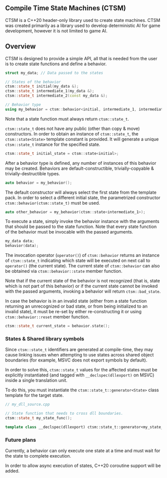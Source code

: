 ## Compile Time State Machines (CTSM)

CTSM is a C++20 header-only library used to create state machines. CTSM was created primarily as a library used to
develop deterministic AI for game development, however it is not limited to game AI.

## Overview

CTSM is designed to provide a simple API, all that is needed from the user is to create state functions and define a
behavior.

```cpp
struct my_data; // Data passed to the states

// States of the behavior
ctsm::state_t initial(my_data &);
ctsm::state_t intermediate_1(my_data &);
ctsm::state_t intermediate_2(const my_data &);

// Behavior type
using my_behavior = ctsm::behavior<initial, intermediate_1, intermediate_2>;
```

Note that a state function must always return `ctsm::state_t`.

`ctsm::state_t` does not have any public (other than copy & move) constructors. In order to obtain an instance
of `ctsm::state_t`, the `ctsm::state<State>` template constant is provided. It will generate a unique `ctsm::state_t`
instance for the specified state.

```cpp
ctsm::state_t initial_state = ctsm::state<initial>;
```

After a behavior type is defined, any number of instances of this behavior may be created. Behaviors are
default-constructible, trivially-copyable & trivially-destructible types.

```cpp
auto behavior = my_behavior();
```

The default constructor will always select the first state from the template pack. In order to select a different
initial state, the parametrized constructor `ctsm::behavior(ctsm::state_t)` must be used.

```cpp
auto other_behavior = my_behavior(ctsm::state<intermediate_1>);
```

To execute a state, simply invoke the behavior instance with the arguments that should be passed to the state function.
Note that every state function of the behavior must be invocable with the passed arguments.

```cpp
my_data data;
behavior(data);
```

The invocation operator (`operator()`) of `ctsm::behavior` returns an instance of `ctsm::state_t` indicating which state
will be executed on next call to `operator()` (the current state). The current state of `ctsm::behavior` can also be
obtained via `ctsm::behavior::state` member function.

Note that if the current state of the behavior is not recognized (that is, state which is not part of this behavior) or
if the current state cannot be invoked with the passed arguments, invoking a behavior will return `ctsm::bad_state`.

In case the behavior is in an invalid state (either from a state function returning an unrecognized or bad state, or
from being initialized to an invalid state), it must be re-set by either re-constructing it or
using `ctsm::behavior::reset` member function.

```cpp
ctsm::state_t current_state = behavior.state();
```

### States & Shared library symbols

Since `ctsm::state_t` identifiers are generated at compile-time, they may cause linking issues when attempting to use
states across shared object boundaries (for example, MSVC does not export symbols by default).

In order to solve this, `ctsm::state_t` values for the affected states must be explicitly instantiated (and tagged
with `__declspec(dllexport)` on MSVC) inside a single translation unit.

To do this, you must instantiate the `ctsm::state_t::generator<State>` class template for the target state.

```cpp
// my_dll_source.cpp

// State function that needs to cross dll boundaries.
ctsm::state_t my_state_func();

template class __declspec(dllexport) ctsm::state_t::generator<my_state_func>;
```

### Future plans

Currently, a behavior can only execute one state at a time and must wait for the state to complete execution.

In order to allow async execution of states, C++20 coroutine support will be added.


